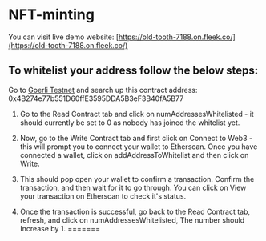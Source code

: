 # NFT-minting
You can visit live demo website: [https://old-tooth-7188.on.fleek.co/](https://old-tooth-7188.on.fleek.co/)
## To whitelist your address follow the below steps:
Go to [Goerli Testnet](https://goerli.etherscan.io/) and search up this contract address: 0x4B274e77b551D60ffE3595DDA5B3eF3B40fA5B77
1) Go to the Read Contract tab and click on numAddressesWhitelisted - it should currently be set to 0 as nobody has joined the whitelist yet.
2) Now, go to the Write Contract tab and first click on Connect to Web3 - this will prompt you to connect your wallet to Etherscan. Once you have connected a wallet, click on addAddressToWhitelist and then click on Write.

3) This should pop open your wallet to confirm a transaction. Confirm the transaction, and then wait for it to go through. You can click on View your transaction on Etherscan to check it's status.

4) Once the transaction is successful, go back to the Read Contract tab, refresh, and click on numAddressesWhitelisted, The number should Increase by 1.
=======

